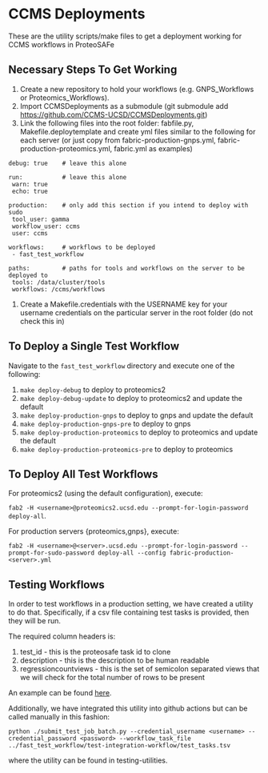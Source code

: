 # CCMS Deployments

These are the utility scripts/make files to get a deployment working for CCMS workflows in ProteoSAFe

## Necessary Steps To Get Working

1. Create a new repository to hold your workflows (e.g. GNPS_Workflows or Proteomics_Workflows).
1. Import CCMSDeployments as a submodule (git submodule add https://github.com/CCMS-UCSD/CCMSDeployments.git)
1. Link the following files into the root folder: fabfile.py, Makefile.deploytemplate and create yml files similar to the following for each server (or just copy from fabric-production-gnps.yml, fabric-production-proteomics.yml, fabric.yml as examples)

 ```
debug: true    # leave this alone

run:           # leave this alone
  warn: true 
  echo: true 
  
production:    # only add this section if you intend to deploy with sudo
  tool_user: gamma 
  workflow_user: ccms
  user: ccms
  
workflows:     # workflows to be deployed
  - fast_test_workflow
  
paths:         # paths for tools and workflows on the server to be deployed to
  tools: /data/cluster/tools
  workflows: /ccms/workflows
 ```

1. Create a Makefile.credentials with the USERNAME key for your username credentials on the particular server in the root folder (do not check this in)

## To Deploy a Single Test Workflow

Navigate to the `fast_test_workflow` directory and execute one of the following:

  1. ```make deploy-debug``` to deploy to proteomics2
  1. ```make deploy-debug-update``` to deploy to proteomics2 and update the default
  2. ```make deploy-production-gnps``` to deploy to gnps and update the default
  2. ```make deploy-production-gnps-pre``` to deploy to gnps
  3. ```make deploy-production-proteomics``` to deploy to proteomics and update the default
  3. ```make deploy-production-proteomics-pre``` to deploy to proteomics
  
## To Deploy All Test Workflows

For proteomics2 (using the default configuration), execute:

```fab2 -H <username>@proteomics2.ucsd.edu --prompt-for-login-password deploy-all```.

For production servers {proteomics,gnps}, execute:

```fab2 -H <username>@<server>.ucsd.edu --prompt-for-login-password --prompt-for-sudo-password deploy-all --config fabric-production-<server>.yml```

## Testing Workflows

In order to test workflows in a production setting, we have created a utility to do that. Specifically, if a csv file containing test tasks is provided, then they will be run. 

The required column headers is:

1. test_id - this is the proteosafe task id to clone
1. description - this is the description to be human readable
1. regressioncountviews - this is the set of semicolon separated views that we will check for the total number of rows to be present

An example can be found [here](fast_test_workflow/test-integration-workflow/test_tasks.tsv). 

Additionally, we have integrated this utility into github actions but can be called manually in this fashion:

```python ./submit_test_job_batch.py --credential_username <username> --credential_password <password> --workflow_task_file ../fast_test_workflow/test-integration-workflow/test_tasks.tsv```

where the utility can be found in testing-utilities. 

